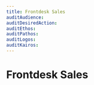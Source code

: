 ```yaml
---
title: Frontdesk Sales
auditAudience:
auditDesiredAction:
auditEthos:
auditPathos:
auditLogos:
auditKairos:
---
```


# Frontdesk Sales
